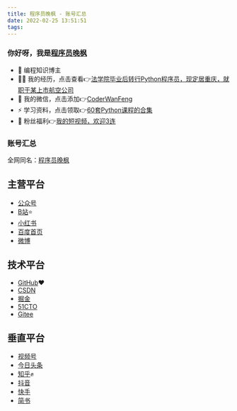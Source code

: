 ```yaml
---
title: 程序员晚枫 - 账号汇总
date: 2022-02-25 13:51:51
tags:
---
```


### 你好呀，我是[程序员晚枫](https://mp.weixin.qq.com/s/9hGurnWoFOaNwZKFoK_Vlw)
- 🐧 编程知识博主
- 👨‍💻 我的经历，点击查看👉[法学院毕业后转行Python程序员，现定居重庆，就职于某上市航空公司](https://www.bilibili.com/video/BV1uT4y1i7J8)
- 💬 我的微信，点击添加👉[CoderWanFeng](https://www.python-office.com/api/img-cdn/group/qr-code.jpg)
- ⚡ 学习资料，点击领取👉[60套Python课程的合集](http://www.python4office.cn/vedio-course/)
- 🎁 粉丝福利👉[我的短视频，欢迎3连](https://space.bilibili.com/1989702333)



### 账号汇总
<!-- more -->


全网同名：[程序员晚枫](https://mp.weixin.qq.com/mp/appmsgalbum?__biz=MzkyMzIwOTgzMA==&action=getalbum&album_id=1861970403066249218&scene=173&from_msgid=2247484925&from_itemidx=1&count=3&nolastread=1#wechat_redirect)

## 主营平台
- [公众号](https://mp.weixin.qq.com/s/k9c_PCdfTi_Auzon_RBNiA)
- [B站](https://space.bilibili.com/1989702333)⭐
- [小红书](https://www.xiaohongshu.com/user/profile/611dcb820000000001014aca)
- [百度首页](https://author.baidu.com/home?from=bjh_article&app_id=1655119794937691)
- [微博](https://weibo.com/u/7726957925)

## 技术平台
- [GitHub](https://github.com/CoderWanFeng)❤
- [CSDN](https://blog.csdn.net/weixin_64843653?type=blog)
- [掘金](https://juejin.cn/user/2327002779758760)
- [51CTO](https://blog.51cto.com/CoderWanFeng)
- [Gitee](https://gitee.com/CoderWanFeng)

## 垂直平台
- [视频号](https://mp.weixin.qq.com/s/s3qHXIGNqbHUu1Unkf56Qg)
- [今日头条](https://www.ixigua.com/7072935385113890052?wid_try=1)
- [知乎](https://www.zhihu.com/people/cheng-xu-yuan-wan-feng-31)✊
- [抖音](http://www.python4office.cn/images/account-display/4-douyin.jpg)
- [快手](http://www.python4office.cn/images/account-display/5-kuaishou.jpg)
- [简书](http://www.python4office.cn/images/account-display/11-jianshu.jpg)

